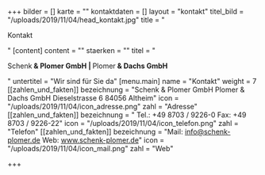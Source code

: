 +++
bilder = []
karte = ""
kontaktdaten = []
layout = "kontakt"
titel_bild = "/uploads/2019/11/04/head_kontakt.jpg"
title = "<p>Kontakt</p>"
[content]
content = ""
staerken = ""
titel = "<p>Schenk<strong> &amp; Plomer GmbH | </strong>Plomer<strong> &amp; Dachs GmbH</strong></p>"
untertitel = "Wir sind für Sie da"
[menu.main]
name = "Kontakt"
weight = 7
[[zahlen_und_fakten]]
bezeichnung = "Schenk & Plomer GmbH Plomer & Dachs GmbH Dieselstrasse 6  84056 Altheim"
icon = "/uploads/2019/11/04/icon_adresse.png"
zahl = "Adresse"
[[zahlen_und_fakten]]
bezeichnung = " Tel.: +49 8703 / 9226-0  Fax: +49 8703 / 9226-22"
icon = "/uploads/2019/11/04/icon_telefon.png"
zahl = "Telefon"
[[zahlen_und_fakten]]
bezeichnung = "Mail: info@schenk-plomer.de Web: www.schenk-plomer.de"
icon = "/uploads/2019/11/04/icon_mail.png"
zahl = "Web"

+++
